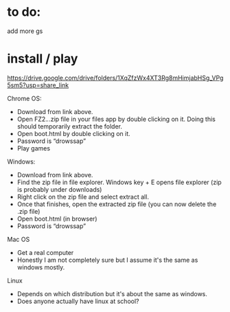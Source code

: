 # to do: 


add more gs


# install / play

https://drive.google.com/drive/folders/1XqZfzWx4XT3Rg8mHimjabHSg_VPg5sm5?usp=share_link 


Chrome OS:
* Download from link above.
* Open FZ2.*.*.zip file in your files app by double clicking on it. Doing this should temporarily extract the folder.
* Open boot.html by double clicking on it.
* Password is “drowssap”
* Play games




Windows:
* Download from link above.
* Find the zip file in file explorer. Windows key + E opens file explorer (zip is probably under downloads)
* Right click on the zip file and select extract all.
* Once that finishes, open the extracted zip file (you can now delete the .zip file)
* Open boot.html (in browser)
* Password is “drowssap”


Mac OS
* Get a real computer
* Honestly I am not completely sure but I assume it's the same as windows mostly.


Linux 
* Depends on which distribution but it's about the same as windows.
* Does anyone actually have linux at school?
